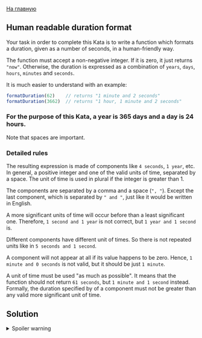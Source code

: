 [На главную](https://github.com/svgaryaev/codewars)

## Human readable duration format

Your task in order to complete this Kata is to write a function which formats a duration, given as a number of seconds, in a human-friendly way.

The function must accept a non-negative integer. If it is zero, it just returns `"now"`. Otherwise, the duration is expressed as a combination of `years`, `days`, `hours`, `minutes` and `seconds`.

It is much easier to understand with an example:

```js
formatDuration(62)    // returns "1 minute and 2 seconds"
formatDuration(3662)  // returns "1 hour, 1 minute and 2 seconds"
```

### For the purpose of this Kata, a year is 365 days and a day is 24 hours.

Note that spaces are important.

### Detailed rules

The resulting expression is made of components like `4 seconds`, `1 year`, etc. In general, a positive integer and one of the valid units of time, separated by a space. The unit of time is used in plural if the integer is greater than 1.

The components are separated by a comma and a space (`", "`). Except the last component, which is separated by `" and "`, just like it would be written in English.

A more significant units of time will occur before than a least significant one. Therefore, `1 second and 1 year` is not correct, but `1 year and 1 second` is.

Different components have different unit of times. So there is not repeated units like in `5 seconds and 1 second`.

A component will not appear at all if its value happens to be zero. Hence, `1 minute and 0 seconds` is not valid, but it should be just `1 minute`.

A unit of time must be used "as much as possible". It means that the function should not return `61 seconds`, but `1 minute and 1 second` instead. Formally, the duration specified by of a component must not be greater than any valid more significant unit of time.

## Solution

<details>
<summary>Spoiler warning</summary>

```js
function formatDuration (seconds) {
  if (seconds === 0) return 'now';
  const date = { year: 31536000, day: 86400, hour: 3600, minute: 60, second: 1 };
  const res = [];
  for (const key in date) {
    let curr = Math.floor(seconds / date[key]);
    if (curr) res.push(`${curr} ${key}${curr !== 1 ? 's' : ''}`);
    seconds %= date[key];
  }
  return res.length > 1 ? res.join(', ').replace(/, ([^,]+)$/, ' and $1') : res[0];
}
```

```js
function formatDuration (seconds) {
  if (seconds === 0) return 'now';
  const y = Math.floor(seconds / 31536000);
  const d = Math.floor((seconds -= y * 31536000) / 86400);
  const h = Math.floor((seconds -= d * 86400) / 3600);
  const m = Math.floor((seconds -= h * 3600) / 60);
  const s = seconds % 60;
  const res = [];
  const add = (t, str) => {
    if (t > 0) res.push(`${t} ${str}${t !== 1 ? 's' : ''}`);
  };
  add(y, 'year');
  add(d, 'day');
  add(h, 'hour');
  add(m, 'minute');
  add(s, 'second');
  return (res.length > 1 ? `${res.slice(0,-1).join(', ')} and ` : '') + res.slice(-1).pop();
}
```

</details>
